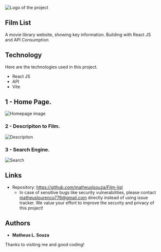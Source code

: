 
![Logo of the project](https://github.com/matheuslsouza/Film-list/blob/main/src/redme/Logo.png)


## Film List

A movie library website, showing key information. Building with React JS and API Consumption

## Technology 

Here are the technologies used in this project.

* React JS
* API 
* Vite

## 1 - Home Page.

![Homepage image](https://github.com/matheuslsouza/Film-list/blob/main/src/redme/Home.png)

### 2 - Descripiton to Film.

![Descripiton](https://github.com/matheuslsouza/Film-list/blob/main/src/redme/Details.png)

### 3 - Search Engine.

![Search](https://github.com/matheuslsouza/Film-list/blob/main/src/redme/search.png)

## Links
  - Repository: https://github.com/matheuslsouza/Film-list
    - In case of sensitive bugs like security vulnerabilities, please contact
      matheuslourenco776@gmail.com directly instead of using issue tracker. We value your effort
      to improve the security and privacy of this project!


  ## Authors

  * **Matheus L. Souza** 
  
  Thanks to visiting me and good coding!
